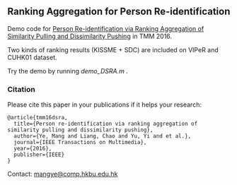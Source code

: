 ## Ranking Aggregation for Person Re-identification

Demo code for [Person Re-identification via Ranking Aggregation of Similarity Pulling and Dissimilarity Pushing](http://ieeexplore.ieee.org/abstract/document/7557057/) in TMM 2016.

Two kinds of ranking results (KISSME + SDC) are included on VIPeR and CUHK01 dataset.

Try the demo by running *demo_DSRA.m* .


### Citation
Please cite this paper in your publications if it helps your research:
```
@article{tmm16dsra,
  title={Person re-identification via ranking aggregation of similarity pulling and dissimilarity pushing},
  author={Ye, Mang and Liang, Chao and Yu, Yi and et al.},
  journal={IEEE Transactions on Multimedia},
  year={2016},
  publisher={IEEE}
}
```

Contact: mangye@comp.hkbu.edu.hk
